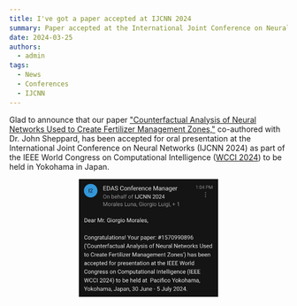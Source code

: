 ```yaml
---
title: I've got a paper accepted at IJCNN 2024 
summary: Paper accepted at the International Joint Conference on Neural Networks 2024
date: 2024-03-25
authors:
  - admin
tags:
  - News
  - Conferences
  - IJCNN
---
```


Glad to announce that our paper ["Counterfactual Analysis of Neural Networks Used to Create 
Fertilizer Management Zones,"](/publication/morales-counterfactual-2024) co-authored with Dr. John Sheppard, has been accepted for 
oral presentation at the International Joint Conference on Neural Networks (IJCNN 2024) as 
part of the IEEE World Congress on Computational Intelligence ([WCCI 2024](https://2024.ieeewcci.org/)) to be held in Yokohama 
in Japan. 

<div style="display: flex; justify-content: center;">
    <img src="IJCNN_acceptance.jpeg" alt="figure" width="50%">
</div>